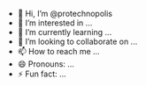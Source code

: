 - 👋 Hi, I’m @protechnopolis
- 👀 I’m interested in ...
- 🌱 I’m currently learning ...
- 💞️ I’m looking to collaborate on ...
- 📫 How to reach me ...
- 😄 Pronouns: ...
- ⚡ Fun fact: ...

<!---
protechnopolis/protechnopolis is a ✨ special ✨ repository because its `README.md` (this file) appears on your GitHub profile.
You can click the Preview link to take a look at your changes.
--->
